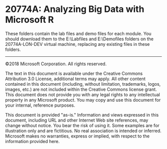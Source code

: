 # 20774A: Analyzing Big Data with Microsoft R

These folders contain the lab files and demo files for each module. You should download them to the E:\Labfiles and E:\Demofiles folders on the 20774A-LON-DEV virtual machine, replacing any existing files in these folders.

---

©2018 Microsoft Corporation. All rights reserved.

The text in this document is available under the Creative Commons Attribution 3.0 License, additional terms may apply. All other content contained in this document (including, without limitation, trademarks, logos, images, etc.) are not included within the Creative Commons license grant. This document does not provide you with any legal rights to any intellectual property in any Microsoft product. You may copy and use this document for your internal, reference purposes.

This document is provided "as-is." Information and views expressed in this document, including URL and other Internet Web site references, may change without notice. You bear the risk of using it. Some examples are for illustration only and are fictitious. No real association is intended or inferred. Microsoft makes no warranties, express or implied, with respect to the information provided here.
